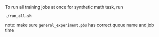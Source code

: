To run all training jobs at once for synthetic math task, run

```
./run_all.sh
```

note: make sure `general_experiment.pbs` has correct queue name and job time
